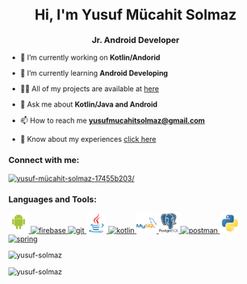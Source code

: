 <h1 align="center">Hi, I'm Yusuf Mücahit Solmaz</h1>
<h3 align="center">Jr. Android Developer</h3>

- 🔭 I’m currently working on **Kotlin/Andorid**

- 🌱 I’m currently learning **Android Developing**

- 👨‍💻 All of my projects are available at [here](https://drive.google.com/file/d/12OseoIi-5mNXMP4D4H8exRmZWycDEgVE/view?usp=sharing)


- 💬 Ask me about **Kotlin/Java and Android**

- 📫 How to reach me **yusufmucahitsolmaz@gmail.com**

- 📄 Know about my experiences [click here](https://drive.google.com/file/d/1r9GCFy0r-dBm0EX1txqvxnp3bm7obHyh/view?usp=sharing)

<h3 align="left">Connect with me:</h3>
<p align="left">
<a href="https://linkedin.com/in/yusuf-mücahit-solmaz-17455b203/" target="blank"><img align="center" src="https://raw.githubusercontent.com/rahuldkjain/github-profile-readme-generator/master/src/images/icons/Social/linked-in-alt.svg" alt="yusuf-mücahit-solmaz-17455b203/" height="30" width="40" /></a>
</p>

<h3 align="left">Languages and Tools:</h3>
<p align="left"> <a href="https://developer.android.com" target="_blank" rel="noreferrer"> <img src="https://raw.githubusercontent.com/devicons/devicon/master/icons/android/android-original-wordmark.svg" alt="android" width="40" height="40"/> </a> <a href="https://firebase.google.com/" target="_blank" rel="noreferrer"> <img src="https://www.vectorlogo.zone/logos/firebase/firebase-icon.svg" alt="firebase" width="40" height="40"/> </a> <a href="https://git-scm.com/" target="_blank" rel="noreferrer"> <img src="https://www.vectorlogo.zone/logos/git-scm/git-scm-icon.svg" alt="git" width="40" height="40"/> </a> <a href="https://www.java.com" target="_blank" rel="noreferrer"> <img src="https://raw.githubusercontent.com/devicons/devicon/master/icons/java/java-original.svg" alt="java" width="40" height="40"/> </a> <a href="https://kotlinlang.org" target="_blank" rel="noreferrer"> <img src="https://www.vectorlogo.zone/logos/kotlinlang/kotlinlang-icon.svg" alt="kotlin" width="40" height="40"/> </a> <a href="https://www.mysql.com/" target="_blank" rel="noreferrer"> <img src="https://raw.githubusercontent.com/devicons/devicon/master/icons/mysql/mysql-original-wordmark.svg" alt="mysql" width="40" height="40"/> </a> <a href="https://www.postgresql.org" target="_blank" rel="noreferrer"> <img src="https://raw.githubusercontent.com/devicons/devicon/master/icons/postgresql/postgresql-original-wordmark.svg" alt="postgresql" width="40" height="40"/> </a> <a href="https://postman.com" target="_blank" rel="noreferrer"> <img src="https://www.vectorlogo.zone/logos/getpostman/getpostman-icon.svg" alt="postman" width="40" height="40"/> </a> <a href="https://www.python.org" target="_blank" rel="noreferrer"> <img src="https://raw.githubusercontent.com/devicons/devicon/master/icons/python/python-original.svg" alt="python" width="40" height="40"/> </a> <a href="https://spring.io/" target="_blank" rel="noreferrer"> <img src="https://www.vectorlogo.zone/logos/springio/springio-icon.svg" alt="spring" width="40" height="40"/> </a> </p>

<p><img align="center" src="https://github-readme-stats.vercel.app/api/top-langs?username=yusuf-solmaz&show_icons=true&locale=en&layout=compact" alt="yusuf-solmaz" /></p>

<p><img align="center" src="https://github-readme-streak-stats.herokuapp.com/?user=yusuf-solmaz&" alt="yusuf-solmaz" /></p>
